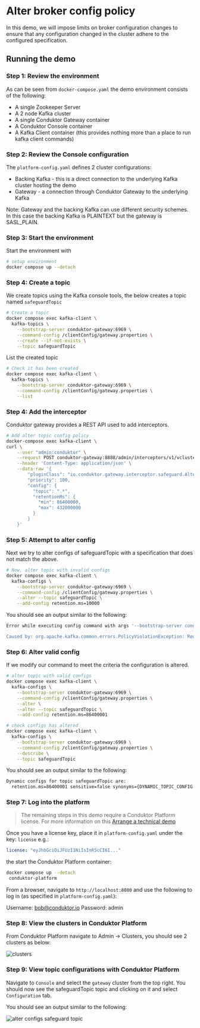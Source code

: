 # Alter broker config policy

In this demo, we will impose limits on broker configuration changes to ensure that any configuration changed in the cluster adhere to the configured specification.

## Running the demo

### Step 1: Review the environment

As can be seen from `docker-compose.yaml` the demo environment consists of the following:

* A single Zookeeper Server
* A 2 node Kafka cluster
* A single Conduktor Gateway container
* A Conduktor Console container
* A Kafka Client container (this provides nothing more than a place to run kafka client commands)

### Step 2: Review the Console configuration

The `platform-config.yaml` defines 2 cluster configurations:

* Backing Kafka - this is a direct connection to the underlying Kafka cluster hosting the demo
* Gateway - a connection through Conduktor Gateway to the underlying Kafka

Note: Gateway and the backing Kafka can use different security schemes. 
In this case the backing Kafka is PLAINTEXT but the gateway is SASL_PLAIN.

### Step 3: Start the environment

Start the environment with

```bash
# setup environment
docker compose up --detach

```

### Step 4: Create a topic

We create topics using the Kafka console tools, the below creates a topic named `safeguardTopic`

```bash
# Create a topic
docker compose exec kafka-client \
  kafka-topics \
    --bootstrap-server conduktor-gateway:6969 \
    --command-config /clientConfig/gateway.properties \
    --create --if-not-exists \
    --topic safeguardTopic
```

List the created topic

```bash
# Check it has been created
docker compose exec kafka-client \
  kafka-topics \
    --bootstrap-server conduktor-gateway:6969 \
    --command-config /clientConfig/gateway.properties \
    --list
```

### Step 4: Add the interceptor

Conduktor gateway provides a REST API used to add interceptors.


```bash
# Add alter topic config policy
docker-compose exec kafka-client \
curl \
    --user "admin:conduktor" \
    --request POST conduktor-gateway:8888/admin/interceptors/v1/vcluster/someCluster/username/someUsername/interceptor/guard-alter-configs \
    --header 'Content-Type: application/json' \
    --data-raw '{
        "pluginClass": "io.conduktor.gateway.interceptor.safeguard.AlterTopicConfigPolicyPlugin",
        "priority": 100,
        "config": {
          "topic": ".*",
          "retentionMs": {
            "min": 86400000,
            "max": 432000000
          }
        }  
    }'
```

### Step 5: Attempt to alter config

Next we try to alter configs of safeguardTopic with a specification that does not match the above.

```bash
# Now, alter topic with invalid configs
docker compose exec kafka-client \
  kafka-configs \
    --bootstrap-server conduktor-gateway:6969 \
    --command-config /clientConfig/gateway.properties \
    --alter --topic safeguardTopic \
    --add-config retention.ms=10000
```

You should see an output similar to the following:

```bash
Error while executing config command with args '--bootstrap-server conduktor-gateway:6969 --command-config /clientConfig/gateway.properties --alter --topic test --add-config retention.ms=10000

Caused by: org.apache.kafka.common.errors.PolicyViolationException: Request parameters do not satisfy the configured policy. Resource 'safeguardTopic' with retention.ms is '10000', must not be less than '8640000'
```
### Step 6: Alter valid config

If we modify our command to meet the criteria the configuration is altered.

```bash
# alter topic with valid configs
docker compose exec kafka-client \
  kafka-configs \
    --bootstrap-server conduktor-gateway:6969 \
    --command-config /clientConfig/gateway.properties \
    --alter \
    --alter --topic safeguardTopic \
    --add-config retention.ms=86400001
```

```bash
# check configs has altered
docker compose exec kafka-client \
  kafka-configs \
    --bootstrap-server conduktor-gateway:6969 \
    --command-config /clientConfig/gateway.properties \
    --describe \
    --topic safeguardTopic
```

You should see an output similar to the following:
```bash
Dynamic configs for topic safeguardTopic are:
  retention.ms=86400001 sensitive=false synonyms={DYNAMIC_TOPIC_CONFIG:retention.ms=86400001}
```

### Step 7: Log into the platform

> The remaining steps in this demo require a Conduktor Platform license. For more information on this [Arrange a technical demo](https://www.conduktor.io/contact/demo)

Once you have a license key, place it in `platform-config.yaml` under the key: `license` e.g.:

```yaml
license: "eyJhbGciOiJFUzI1NiIsInR5cCI6I..."
```

the start the Conduktor Platform container:

```bash
docker compose up --detach
 conduktor-platform
```

From a browser, navigate to `http://localhost:8080` and use the following to log in (as specified in `platform-config.yaml`):

Username: bob@conduktor.io
Password: admin

### Step 8: View the clusters in Conduktor Platform

From Conduktor Platform navigate to Admin -> Clusters, you should see 2 clusters as below:

![clusters](images/clusters.png "Clusters")

### Step 9: View topic configurations with Conduktor Platform

Navigate to `Console` and select the `gateway` cluster from the top right.
You should now see the safeguardTopic topic and clicking on it and select `Configuration` tab.

You should see an output similar to the following:

![alter configs safeguard topic](images/alter_configs_safeguard.png "Alter configs safeguard")
